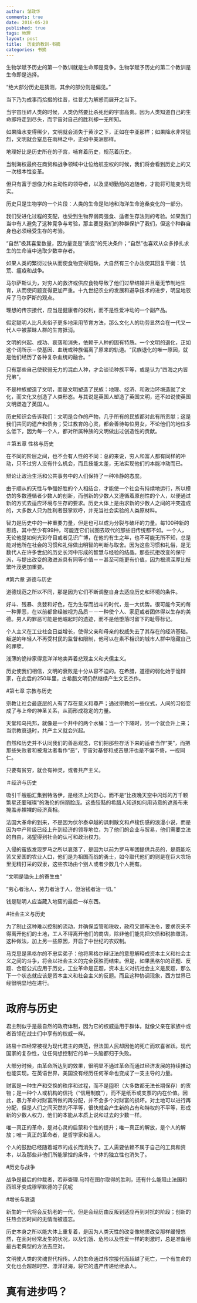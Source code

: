 ```yaml
---
author: 邹政华
comments: true
date: 2016-05-20
published: true 
tags: 地理
layout: post
title:  历史的教训-书摘
categories: 书摘
---
```


生物学赋予历史的第一个教训就是生命即是竞争。生物学赋予历史的第二个教训是生命即是选择。

“绝大部分历史是猜测，其余的部分则是偏见。”

当下乃为成事而拾掇的往昔，往昔尤为解惑而展开之当下。

当宇宙压碎人类的时候，人类仍然要比杀死他的宇宙高贵。因为人类知道自己的生命即将走到尽头，而宇宙对自己的胜利却一无所知。

如果降水变得稀少，文明就会消失于黄沙之下，正如在中亚那样；如果降水非常猛烈，文明就会窒息在雨林之中，正如中美洲那样。

地理好比是历史所在的子宫，哺育着历史，规范着历史。

当制海权最终在商贸和战争领域中让位给航空权的时候，我们将会看到历史上的又一次根本性变革。

但只有富于想像力和主动性的领导者，以及坚韧勤勉的追随者，才能将可能变为现实。

历史只是生物学的一个片段：人类的生命是陆地和海洋生命沧桑变化的一部分。


我们受进化过程的支配，也受到生物界弱肉强食、适者生存法则的考验。如果我们当中有人避免了这种竞争与考验，那主要是我们的种群保护了我们，但这个种群自身也必须经受生存的考验。

“自然”极其喜爱数量，因为量变是“质变”的先决条件；“自然”也喜欢从众多挣扎求生的生命当中选取少数幸存者。

如果人类的繁衍过快从而使食物变得短缺，大自然有三个办法使其回复平衡：饥荒、瘟疫和战争。

马尔萨斯认为，对穷人的救济或供应食物导致了他们过早结婚并且毫无节制地生育，从而使问题变得更加严重。十九世纪农业的发展和避孕技术的进步，明显地驳斥了马尔萨斯的观点。


理想的传宗接代，应当是健康者的权利，而不是性爱冲动的一个副产品。


假定聪明人比凡夫俗子更多地采用节育方法，那么文化人的功劳显然会在一代又一代人中被蒙昧人群的生育抵消。


文明的兴起、成功、衰落和消失，依赖于人种的固有特质。一个文明的退化，正如这个词所示－使基因、血统或种族偏离了原来的轨道。“民族退化的唯一原因，就是他们经历了各种复杂血统的融合。“

只有那些自己使软弱无力的混血人种，才会谈论种族平等，或是认为”四海之内皆兄弟“。

不是种族塑造了文明，而是文明塑造了民族：地理、经济、和政治环境造就了文化，而文化又创造了人类形态。与其说是英国人塑造了英国文明，还不如说使英国文明塑造了英国人。

历史知识会告诉我们：文明是合作的产物，几乎所有的民族都对此有所贡献；这是我们共同的遗产和债务；受过教育的心灵，都会善待每位男女，不论他们的地位多么低下，因为每一个人，都对所属种族的文明做出过创造性的贡献。


＃第五章 性格与历史


在不同的阶层之间，也不会有人性的不同：总的来说，穷人和富人都有同样的冲动，只不过穷人没有什么机会，而且技能太差，无法实现他们的本能冲动而已。

辩论让政治生活和公共事务中的人们保持了一种冷静的态度。

由于顺从的天性与争强好胜的个人相结合，才能使一个社会有持续地运行，所以模仿的多数遵循者少数人的创新，而创新的少数人又遵循着原创性的个人，以便通过新的方式去适应环境与生存的要求。历史大体上是由求新的少数人之间的冲突造成的，大多数人只为胜利者鼓掌欢呼，并充当社会实验的人类原材料。

智力是历史中的一种重要力量，但是也可以成为分裂与破坏的力量。每100种新的思路，其中至少有99种，可能连它们试图去取代的那些旧传统都不如。一个人，无论他是如何光彩夺目或者见识广博，在他的有生之年，也不可能无所不知，总是能对他所在社会的习惯和礼俗做出明智的判断与取舍。因为这些习惯和礼俗，是无数代人在许多世纪的历史长河中形成的智慧与经验的结晶。那些抗拒改变的保守派，与提出改变的激进派具有同等价值－－甚至可能更有价值，因为根须深厚比枝繁叶茂更加重要。

#第六章 道德与历史

道德规范之所以不同，那是因为它们不断调整自身去适应历史和环境的条件。

好斗、残暴、贪婪和好色，在为生存而战斗的时代，是一大优势。很可能今天的每一种罪恶，在以前都曾经被视为品质－－一种使个人、家庭或者团体得以生存的美德。男人的罪恶可能是他崛起时的遗迹，而不是他堕落时留下的耻辱标记。

个人主义在工业社会日益增长，使得父亲和母亲的权威失去了其存在的经济基础。叛逆的年轻人不再受村民的监督和限制，他可以在素不相识的城市人群中隐藏自己的罪孽。

浅薄的诡辩家得意洋洋地卖弄着悲观主义和犬儒主义。

历史使我们相信，文明的衰败是十分从容不迫的。在希腊，道德的弱化始于诡辩家，在此后的250年里，古希腊文明仍然继续产生文艺杰作。

#第七章 宗教与历史

宗教让社会最底层的人有了存在意义和尊严；通过宗教的一些仪式，人间的习俗变成了与上帝的神圣关系，从而形成稳定的力量。

天堂和乌托邦，就像是一个井中的两个水桶：当一个下降时，另一个就会升上来；当宗教衰退时，共产主义就会兴起。

自然和历史并不认同我们的善恶观念，它们把那些存活下来的适者当作“美”，而把那些失败者和被淘汰者看作“恶”，宇宙对基督和成吉思汗也是不偏不倚，一视同仁。

只要有贫穷，就会有神灵，或者共产主义。

＃经济与历史

吸引千艘船汇集到特洛伊，是经济上的野心，而不是“比夜晚天空中闪烁的万千颗繁星还要璀璨”的海伦的俏丽脸庞。这些狡黠的希腊人知道如何用诗意的遮羞布来掩盖赤裸裸的经济真相。

法国大革命的到来，不是因为伏尔泰卓越的讽刺散文和卢梭伤感的浪漫小说，而是因为中产阶级已经上升到经济的领导地位，为了他们的企业与贸易，他们需要立法的自由，渴望得到社会的认可和政治权力。


入侵的蛮族发现罗马之所以衰落了，是因为以前为罗马军团提供兵员的，是既能吃苦又爱国的农业人口，他们是为祖国而战的勇士，如今取代他们的则是在巨大农场里无精打采的奴隶，这些农场由个别人或者少数几个人拥有。


“文明是锄头上的寄生虫”

“劳心者治人，劳力者治于人，但治钱者治一切。”

钱是聪明人应当藏入地窖的最后一样东西。

#社会主义与历史

为了制止这种难以控制的流动，并确保监管和税收，政府又颁布法令，要求农夫不得离开他们的土地，工人不得离开他们的商店，除非他们能先把欠债和税款缴清。这种做法，加上另一些原因，开启了中世纪的农奴制。

马克思是黑格尔的不忠实弟子：他将黑格尔辩证法的意思解释成资本主义和社会主义之间的斗争，将会以社会主义的完全获胜而结束。但是，如果黑格尔的正题、反题、合题公式应用于历史，工业革命是正题，资本主义对抗社会主义是反题，那么下一个状态就应该是资本主义和社会主义的反题。而且这种协调现象，西方世界已经很明显地在进行。

# 政府与历史

君主制似乎是最自然的政府体制，因为它的权威适用于群体，就像父亲在家族中或者首领在战士们中享有的权威一样。


路易十四经常被视为现代君主的典范，但法国人民却因他的死亡而欢喜雀跃。现代国家的复杂性，让任何想控制它的单一头脑都归于失败。

大部分时候，由革命所达到的效果，很明显不通过革命而通过经济发展的持续推动也能实现。在英语世界，美国没有经历任何革命也变成了一支主导的力量。

财富是一种生产和交换的秩序和过程，而不是囤积（大多数都无法长期保存）的货物；是一种个人或机构的信托（“信用制度”），而不是纸币或支票的内在价值。因此，暴力革命对财富所做的再分配，并不会多个对财富的损坏。对土地可以进行再分配，但是人们之间天然的不平等，很快就会产生新的占有和特权的不平等，形成新的少数人权力，他们的本能从本质上说和过去的少数一样。

唯一真正的革命，是对心灵的启蒙和个性的提升；唯一真正的解放，是个人的解放；唯一真正的革命者，是哲学家和圣人。

个人的鼓励已经随着城市的成长而消失了。工人需要依赖不属于自己的工具和资本，以及那些非他们所能掌控的条件，个体的独立性也消失了。


#历史与战争

战争是最后的仲裁者，若非查理.马特在图尔取得的胜利，还有什么能阻止法国和西班牙变成穆罕默德的子民呢

#增长与衰退

新生的一代将会反抗老的一代，但是会经历由反叛到适应再到对抗的阶段；创新的狂热会因时间的无情而被遗忘。

历史本身之所以能大体上重复着，是因为人类天性的改变像地质改变那样缓慢悠然，在面对经常发生的状况，以及饥饿、危险以及性爱一样的刺激时，总是准备用最古老典型的方法去应对。

文明使人类的灵魂世代相传。人的生命通过传宗接代而超越了死亡，一个有生命的文化也会超越时空、漂洋过海，将它的遗产传递给继承人。

# 真有进步吗？


















